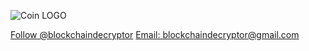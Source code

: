 ![Coin LOGO](https://user-images.githubusercontent.com/83810180/117419359-53aa4e00-aed1-11eb-9f27-5eb571fd8a7d.jpg)
<html>
<head>
      <script async defer src="https://buttons.github.io/buttons.js"></script>
</head>
<body>
      <a class="github-button" href="https://github.com/blockchaindecryptor" data-size="large" aria-label="Follow @blockchaindecryptor on GitHub">Follow @blockchaindecryptor</a>
</body>  
<body>
      <a class="github-button" form method="post" action="mailto:blockchaindecryptor@gmail.com?subject=subject&message=message"href="mailto:blockchaindecryptor@gmail.com" data-          icon="octicon-comment-discussion" data-size="large" aria-label="Discuss ntkme/github-buttons on GitHub">Email: blockchaindecryptor@gmail.com</a>

</body> 
</html>
